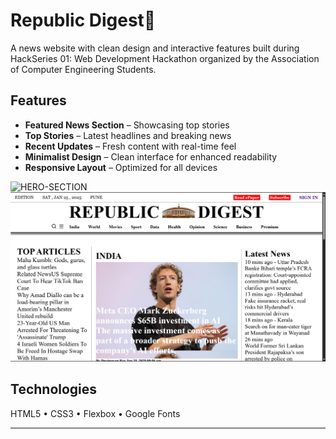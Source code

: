 # Republic Digest📰

A news website with clean design and interactive features built during HackSeries 01: Web Development Hackathon organized by the Association of Computer Engineering Students. 

## Features

- **Featured News Section** – Showcasing top stories
- **Top Stories** – Latest headlines and breaking news
- **Recent Updates** – Fresh content with real-time feel
- **Minimalist Design** – Clean interface for enhanced readability
- **Responsive Layout** – Optimized for all devices

![HERO-SECTION](.RD-HEROSEC.png)
![HERO-SECTION](RD-HEROSEC.png)

## Technologies

HTML5 • CSS3 • Flexbox • Google Fonts

--------------------------------------
